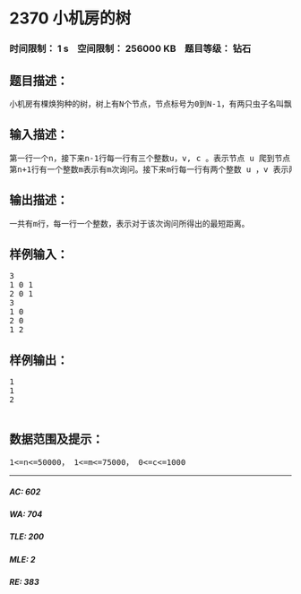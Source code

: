 # 2370 小机房的树   
### 时间限制： 1 s&nbsp;&nbsp;&nbsp;&nbsp;空间限制： 256000 KB&nbsp;&nbsp;&nbsp;&nbsp;题目等级： 钻石  
## 题目描述：  

<pre>
小机房有棵焕狗种的树，树上有N个节点，节点标号为0到N-1，有两只虫子名叫飘狗和大吉狗，分居在两个不同的节点上。有一天，他们想爬到一个节点上去搞基，但是作为两只虫子，他们不想花费太多精力。已知从某个节点爬到其父亲节点要花费 c 的能量（从父亲节点爬到此节点也相同），他们想找出一条花费精力最短的路，以使得搞基的时候精力旺盛，他们找到你要你设计一个程序来找到这条路，要求你告诉他们最少需要花费多少精力
</pre>
  
  
## 输入描述：  

<pre>
第一行一个n，接下来n-1行每一行有三个整数u，v, c 。表示节点 u 爬到节点 v 需要花费 c 的精力。  
第n+1行有一个整数m表示有m次询问。接下来m行每一行有两个整数 u ，v 表示两只虫子所在的节点
</pre>
  
  
## 输出描述：  

<pre>
一共有m行，每一行一个整数，表示对于该次询问所得出的最短距离。
</pre>
  
  
## 样例输入：  

<pre>
3
1 0 1
2 0 1
3
1 0
2 0
1 2
</pre>
  
  
## 样例输出：  

<pre>
1
1
2
 
</pre>
  
  
## 数据范围及提示：  

<pre>
1<=n<=50000， 1<=m<=75000， 0<=c<=1000
</pre>
  
  
***  

##### AC: 602  
##### WA: 704  
##### TLE: 200  
##### MLE: 2  
##### RE: 383  
